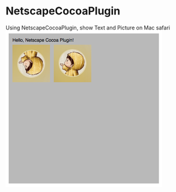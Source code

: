 # NetscapeCocoaPlugin
Using NetscapeCocoaPlugin, show Text and Picture on Mac safari
![image](https://github.com/YangBen/NetscapeCocoaPlugin/blob/master/preview.png)
